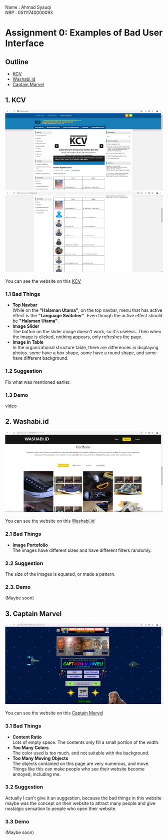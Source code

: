 Name  : Ahmad Syauqi <br>
NRP   : 05111740000093

# Assignment 0: Examples of Bad User Interface

## Outline
- [KCV](#1-KCV)
- [Washabi.id](#2-Washabi.id)
- [Captain Marvel](#3-Captain-Marvel)

## 1. KCV
![kcv1](/Media/Assignment%200/Untitled3.png)
![kcv2](/Media/Assignment%200/Untitled4.png)
<br><br>
You can see the website on this [KCV](http://kcv.if.its.ac.id)
   ### 1.1 Bad Things
   - **Top Navbar**<br>
   While on the **"Halaman Utama"**, on the top navbar, menu that has active effect is the **"Language Switcher"**. Even though the active effect should be **"Halaman Utama"**.
   - **Image Slider**<br>
   The button on the slider image doesn't work, so it's useless. Then when the image is clicked, nothing appears, only refreshes the page.
   - **Image in Table**<br>
   In the organizational structure table, there are differences in displaying photos. some have a box shape, some have a round shape, and some have different background.
   ### 1.2 Suggestion
   Fix what was mentioned earlier.
   ### 1.3 Demo
   [video](https://drive.google.com/file/d/1lYM8Tq5oFNYF8Ga6SitGQhxEDcWA4cqt/view?usp=sharing)

## 2. Washabi.id
![washabi](/Media/Assignment%200/Untitled5.png)
<br><br>
You can see the website on this [Washabi.id](http://washabi.id)
  ### 2.1 Bad Things
  - **Image Portofolio**<br>
  The images have different sizes and have different filters randomly.
  ### 2.2 Suggestion
  The size of the images is equated, or made a pattern.
  ### 2.3. Demo
  (Maybe soon)
  
## 3. Captain Marvel
![marvel](/Media/Assignment%200/Untitled6.png)
<br><br>
You can see the website on this [Captain Marvel](http://marvel.com/captainmarvel)
   ### 3.1 Bad Things
   - **Content Ratio**<br>
   Lots of empty space. The contents only fill a small portion of the width.
   - **Too Many Colors**<br>
   The color used is too much, and not suitable with the background.
   - **Too Many Moving Objects**<br>
   The objects contained on this page are very numerous, and move. Things like this can make people who see their website become annoyed, including me.
   ### 3.2 Suggestion
   Actually I can't give it an suggestion, because the bad things in this website maybe was the concept on their website to attract many people and give nostalgic sensation to people who open their website.
   ### 3.3 Demo
   (Maybe soon)
